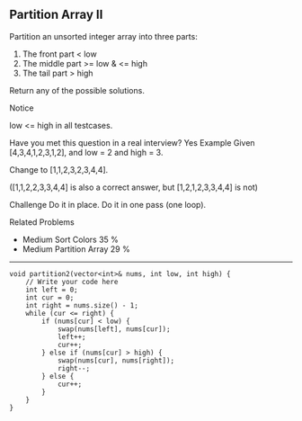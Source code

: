 ## Partition Array II  ##

Partition an unsorted integer array into three parts:

1. The front part < low
1. The middle part >= low & <= high
1. The tail part > high

Return any of the possible solutions.

 Notice

low <= high in all testcases.

Have you met this question in a real interview? Yes
Example
Given [4,3,4,1,2,3,1,2], and low = 2 and high = 3.

Change to [1,1,2,3,2,3,4,4].

([1,1,2,2,3,3,4,4] is also a correct answer, but [1,2,1,2,3,3,4,4] is not)

Challenge 
Do it in place.
Do it in one pass (one loop).

Related Problems 

- Medium Sort Colors 35 %
- Medium Partition Array 29 %

----------
    void partition2(vector<int>& nums, int low, int high) {
        // Write your code here
        int left = 0;
        int cur = 0;
        int right = nums.size() - 1;
        while (cur <= right) {
            if (nums[cur] < low) {
                swap(nums[left], nums[cur]);
                left++;
                cur++;
            } else if (nums[cur] > high) {
                swap(nums[cur], nums[right]);
                right--;
            } else {
                cur++;
            }
        }
    }